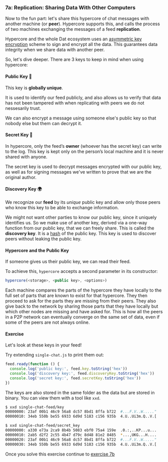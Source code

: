 ### 7a: Replication: Sharing Data With Other Computers

Now to the fun part: let's share this hypercore of chat messages with another machine (or **peer**). Hypercore supports this, and calls the process of two machines exchanging the messages of a feed **replication**.

Hypercore and the whole Dat ecosystem uses an [asymmetric key encryption](https://en.wikipedia.org/wiki/Public-key_cryptography) scheme to sign and encrypt all the data. This guarantees data integrity when we share data with another peer.

So, let's dive deeper. There are 3 keys to keep in mind when using hypercore:

#### Public Key 🔑

This key is **globally unique**.

It is used to identify our feed publicly, and also allows us to verify that data has not been tampered with when replicating with peers we do not nessesarily trust.

We can also encrypt a message using someone else's public key so that nobody else but them can decrypt it.

#### Secret Key 🔐

In hypercore, only the feed’s __owner__ (whoever has the secret key) can write to the log. This key is kept only on the person’s local machine and it is never shared with anyone.

The secret key is used to decrypt messages encrypted with our public key, as well as for signing messages we've written to prove that we are the original author.

#### Discovery Key 🌍

We recognize our __feed__ by its _unique_ public key and allow only those peers who know this key to be able to exchange information.

We might not want other parties to know our public key, since it uniquely identifies us. So we make use of another key, derived via a one-way function from our public key, that we can freely share. This is called the __discovery key__. It is a [hash](https://en.wikipedia.org/wiki/Hash_function) of the public key. This key is used to discover peers without leaking the public key.

#### Hypercore and the Public Key

If someone gives us their public key, we can read their feed.

To achieve this, `hypercore` accepts a second parameter in its constructor:
```javascript
hypercore(<storage>, <public key>, <options>)
```

Each machine compares the parts of the hypercore they have locally to the full set of parts that are known to exist for that hypercore. They then proceed to ask for the parts they are missing from their peers. They also give back to the network by sharing those parts that they have locally but which other nodes are missing and have asked for. This is how all the peers in a P2P network can eventually converge on the same set of data, even if some of the peers are not always online.

#### Exercise

Let's look at these keys in your feed!

Try extending `single-chat.js` to print them out:

```js
feed.ready(function () {
  console.log('public key:', feed.key.toString('hex'))
  console.log('discovery key:', feed.discoveryKey.toString('hex'))
  console.log('secret key:', feed.secretKey.toString('hex'))
})
```

The keys are also stored in the same folder as the data but are stored in binary. You can view them with a tool like `xxd`.

```sh
$ xxd single-chat-feed/key
00000000: 23af 00b1 46c9 56a8 dc57 8bd1 8ffa b722  #...F.V..W....."
00000010: 34eb 550b be55 6933 6d9d 5183 c156 935b  4.U..Ui3m.Q..V.[
```

```sh
$ xxd single-chat-feed/secret_key
00000000: a330 e73a 2ca9 8b4b 5083 ebf0 75a4 159e  .0.:,..KP...u...
00000010: 2ab5 d2f2 2c55 4b47 d79c 8d48 81e2 8485  *...,UKG...H....
00000020: 23af 00b1 46c9 56a8 dc57 8bd1 8ffa b722  #...F.V..W....."
00000030: 34eb 550b be55 6933 6d9d 5183 c156 935b  4.U..Ui3m.Q..V.[
```

Once you solve this exercise continue to [exercise 7b](07b.html)
